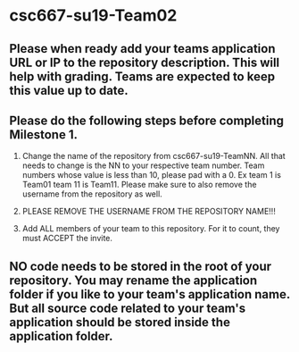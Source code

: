 # csc667-su19-Team02

## Please when ready add your teams application URL or IP to the repository description. This will help with grading. Teams are expected to keep this value up to date.

## Please do the following steps before completing Milestone 1.
1. Change the name of the repository from csc667-su19-TeamNN. All that needs to change is the NN to your respective team number. Team numbers whose value is less than 10, please pad with a 0. Ex team 1 is Team01 team 11 is Team11. Please make sure to also remove the username from the repository as well. 

1. PLEASE REMOVE THE USERNAME FROM THE REPOSITORY NAME!!!

2. Add ALL members of your team to this repository. For it to count, they must ACCEPT the invite.

## NO code needs to be stored in the root of your repository. You may rename the application folder if you like to your team's application name. But all source code related to your team's application should be stored inside the application folder.
